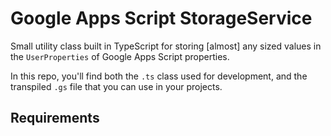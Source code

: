 # Google Apps Script StorageService

Small utility class built in TypeScript for storing [almost] any sized values in the `UserProperties` of Google Apps Script properties.

In this repo, you'll find both the `.ts` class used for development, and the transpiled `.gs` file that you can use in your projects.

## Requirements
